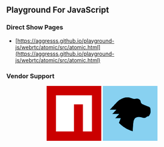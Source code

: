 ## Playground For JavaScript

### Direct Show Pages

- [https://aggresss.github.io/playground-js/webrtc/atomic/src/atomic.html](https://aggresss.github.io/playground-js/webrtc/atomic/src/atomic.html)

### Vendor Support

<p align="center">
  <a href="https://www.npmjs.com/"><img src="./images/npm_icon.png" alt="npm"></a>
  <a href="https://developer.mozilla.org/"><img src="./images/mdn_icon.png" alt="mdn"></a>
</p>
